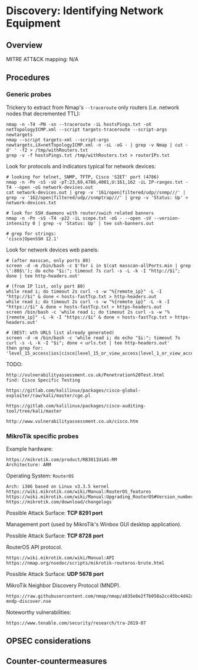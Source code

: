 
# Discovery: Identifying Network Equipment

## Overview

MITRE ATT&CK mapping: N/A

## Procedures

### Generic probes

Trickery to extract from Nmap's `--traceroute` only routers (i.e. network nodes that decremented TTL):

```
nmap -n -T4 -PN -sn --traceroute -iL hostsPings.txt -oX netTopologyICMP.xml --script targets-traceroute --script-args newtargets
nmap --script targets-xml --script-args newtargets,iX=netTopologyICMP.xml -n -sL -oG - | grep -v Nmap | cut -d' ' -f2 > /tmp/withRouters.txt
grep -v -f hostsPings.txt /tmp/withRouters.txt > routerIPs.txt
```

Look for protocols and indicators typical for network devices:

```
# looking for telnet, SNMP, TFTP, Cisco 'SIET' port (4786)
nmap -n -Pn -sS -sU -pT:23,69,4786,4001,U:161,162 -iL IP-ranges.txt -T4 --open -oG network-devices.out
cat network-devices.out | grep -v '161/open|filtered/udp//snmp///' | grep -v '162/open|filtered/udp//snmptrap///' | grep -v 'Status: Up' > network-devices.txt

# look for SSH daemons with router/swich related banners
nmap -n -Pn -sS -T4 -p22 -iL scope.txt -oG - --open -sV --version-intensity 0 | grep -v 'Status: Up' | tee ssh-banners.out

# grep for strings: 
'cisco|OpenSSH 12.1'
```

Look for network devices web panels:

```
# (after masscan, only ports 80)
screen -d -m /bin/bash -c $'for i in $(cat masscan-allPorts.min | grep \':80$\'); do echo "$i:"; timeout 7s curl -s -L -k -I "http://$i"; done | tee http-headers.out'

# (from IP list, only port 80)
while read i; do timeout 2s curl -s -w "%{remote_ip}" -L -I "http://$i" & done < hosts-fastTcp.txt > http-headers.out
while read i; do timeout 2s curl -s -w "%{remote_ip}" -L -k -I "https://$i" & done < hosts-fastTcp.txt > https-headers.out
screen /bin/bash -c 'while read i; do timeout 2s curl -s -w "%{remote_ip}" -L -k -I "https://$i" & done < hosts-fastTcp.txt > https-headers.out'

# (BEST: wth URLS list already generated)
screen -d -m /bin/bash -c 'while read i; do echo "$i:"; timeout 7s curl -s -L -k -I "$i"; done < urls.txt | tee http-headers.out'
then grep for:
'level_15_access|ios|cisco|level_15_or_view_access|level_1_or_view_access'
```

TODO:

```
http://vulnerabilityassessment.co.uk/Penetration%20Test.html
find: Cisco Specific Testing

https://gitlab.com/kalilinux/packages/cisco-global-exploiter/raw/kali/master/cge.pl

https://gitlab.com/kalilinux/packages/cisco-auditing-tool/tree/kali/master

http://www.vulnerabilityassessment.co.uk/cisco.htm
```

### MikroTik specific probes

Example hardware:

    https://mikrotik.com/product/RB3011UiAS-RM
    Architecture: ARM

Operating System: `RouterOS`

    Arch: i386 based on Linux v3.3.5 kernel
    https://wiki.mikrotik.com/wiki/Manual:RouterOS_features
    https://wiki.mikrotik.com/wiki/Manual:Upgrading_RouterOS#Version_numbering
    https://mikrotik.com/download/changelogs

Possible Attack Surface: **TCP 8291 port**

Management port (used by MikroTik's Winbox GUI desktop application).

Possible Attack Surface: **TCP 8728 port**

RouterOS API protocol.

    https://wiki.mikrotik.com/wiki/Manual:API
    https://nmap.org/nsedoc/scripts/mikrotik-routeros-brute.html

Possible Attack Surface: **UDP 5678 port**

MikroTik Neighbor Discovery Protocol (MNDP).

    https://raw.githubusercontent.com/nmap/nmap/a035e8e2f7b058a2cc45bc4d42aeb56e2186696f/scripts/broadcast-mndp-discover.nse

Noteworthy vulnerabilities:

    https://www.tenable.com/security/research/tra-2019-07

## OPSEC considerations

## Counter-countermeasures
